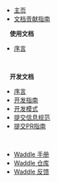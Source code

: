 * [主页](/)
* [文档贡献指南](/文档贡献指南.md)


**&emsp;使用文档**

  * [序言](working/)

<br>

**&emsp;开发文档**

  * [序言](dev/)
  * [开发指南](dev/1-开发指南.md)
  * [开发模式](dev/2-开发模式.md)
  * [提交信息规范](dev/3-提交信息规范.md)
  * [提交PR指南](dev/4-提交PR指南.md)
  
<br>

* [Waddle 手册](https://www.yuque.com/coco-central/waddle/index)
* [Waddle 仓库](https://gitee.com/coco-ag/coco-waddle)
* [Waddle 反馈](https://gitee.com/coco-ag/coco-waddle/issues)